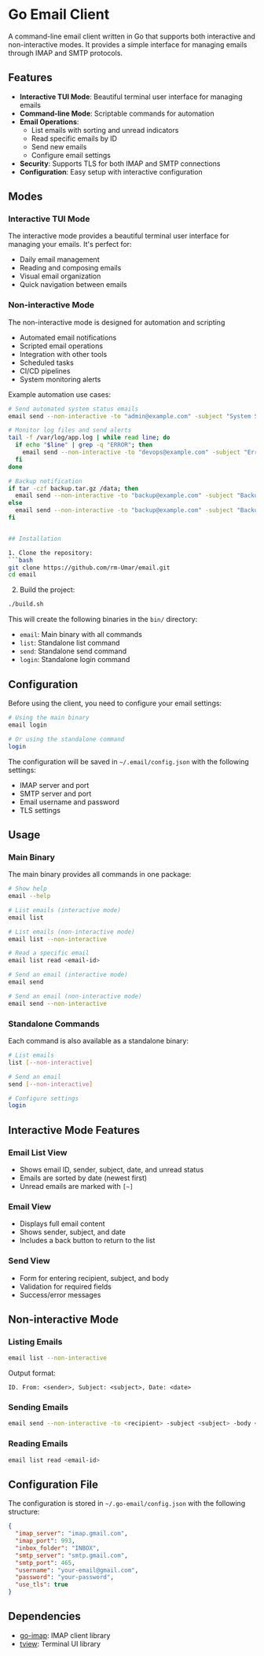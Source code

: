 # Go Email Client

A command-line email client written in Go that supports both interactive and non-interactive modes. It provides a simple interface for managing emails through IMAP and SMTP protocols.

## Features

- **Interactive TUI Mode**: Beautiful terminal user interface for managing emails
- **Command-line Mode**: Scriptable commands for automation
- **Email Operations**:
  - List emails with sorting and unread indicators
  - Read specific emails by ID
  - Send new emails
  - Configure email settings
- **Security**: Supports TLS for both IMAP and SMTP connections
- **Configuration**: Easy setup with interactive configuration

## Modes

### Interactive TUI Mode
The interactive mode provides a beautiful terminal user interface for managing your emails. It's perfect for:
- Daily email management
- Reading and composing emails
- Visual email organization
- Quick navigation between emails

### Non-interactive Mode
The non-interactive mode is designed for automation and scripting
- Automated email notifications
- Scripted email operations
- Integration with other tools
- Scheduled tasks
- CI/CD pipelines
- System monitoring alerts

Example automation use cases:
```bash
# Send automated system status emails
email send --non-interactive -to "admin@example.com" -subject "System Status" -body "$(systemctl status)"

# Monitor log files and send alerts
tail -f /var/log/app.log | while read line; do
  if echo "$line" | grep -q "ERROR"; then
    email send --non-interactive -to "devops@example.com" -subject "Error Alert" -body "$line"
  fi
done

# Backup notification
if tar -czf backup.tar.gz /data; then
  email send --non-interactive -to "backup@example.com" -subject "Backup Complete" -body "Backup completed successfully"
else
  email send --non-interactive -to "backup@example.com" -subject "Backup Failed" -body "Backup failed. Please check logs."
fi


## Installation

1. Clone the repository:
```bash
git clone https://github.com/rm-Umar/email.git
cd email
```

2. Build the project:
```bash
./build.sh
```

This will create the following binaries in the `bin/` directory:
- `email`: Main binary with all commands
- `list`: Standalone list command
- `send`: Standalone send command
- `login`: Standalone login command

## Configuration

Before using the client, you need to configure your email settings:

```bash
# Using the main binary
email login

# Or using the standalone command
login
```

The configuration will be saved in `~/.email/config.json` with the following settings:
- IMAP server and port
- SMTP server and port
- Email username and password
- TLS settings

## Usage

### Main Binary

The main binary provides all commands in one package:

```bash
# Show help
email --help

# List emails (interactive mode)
email list

# List emails (non-interactive mode)
email list --non-interactive

# Read a specific email
email list read <email-id>

# Send an email (interactive mode)
email send

# Send an email (non-interactive mode)
email send --non-interactive
```

### Standalone Commands

Each command is also available as a standalone binary:

```bash
# List emails
list [--non-interactive]

# Send an email
send [--non-interactive]

# Configure settings
login
```


## Interactive Mode Features

### Email List View
- Shows email ID, sender, subject, date, and unread status
- Emails are sorted by date (newest first)
- Unread emails are marked with `[~]`

### Email View
- Displays full email content
- Shows sender, subject, and date
- Includes a back button to return to the list

### Send View
- Form for entering recipient, subject, and body
- Validation for required fields
- Success/error messages

## Non-interactive Mode

### Listing Emails
```bash
email list --non-interactive
```
Output format:
```
ID. From: <sender>, Subject: <subject>, Date: <date>
```

### Sending Emails
```bash
email send --non-interactive -to <recipient> -subject <subject> -body <body>
```

### Reading Emails
```bash
email list read <email-id>
```

## Configuration File

The configuration is stored in `~/.go-email/config.json` with the following structure:
```json
{
  "imap_server": "imap.gmail.com",
  "imap_port": 993,
  "inbox_folder": "INBOX",
  "smtp_server": "smtp.gmail.com",
  "smtp_port": 465,
  "username": "your-email@gmail.com",
  "password": "your-password",
  "use_tls": true
}
```

## Dependencies

- [go-imap](https://github.com/emersion/go-imap): IMAP client library
- [tview](https://github.com/rivo/tview): Terminal UI library


